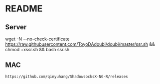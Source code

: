 # README
## Server
wget -N --no-check-certificate https://raw.githubusercontent.com/ToyoDAdoubi/doubi/master/ssr.sh && chmod +xssr.sh && bash ssr.sh
## MAC
```
https://github.com/qinyuhang/ShadowsocksX-NG-R/releases
```

